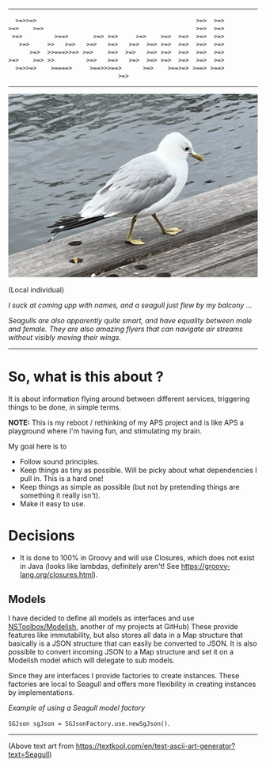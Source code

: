 
----
      >=>>=>                                             >=>  >=> 
    >=>    >=>                                           >=>  >=> 
     >=>         >==>       >=> >=>     >=>    >=>  >=>  >=>  >=> 
       >=>     >>   >=>   >=>   >=>   >=>  >=> >=>  >=>  >=>  >=> 
          >=>  >>===>>=> >=>    >=>  >=>   >=> >=>  >=>  >=>  >=>
    >=>    >=> >>         >=>   >=>   >=>  >=> >=>  >=>  >=>  >=> 
      >=>>=>    >====>     >==>>>==>      >=>    >==>=> >==> >==> 
                                   >=>                
----

![](pics/SeaGull-small.png)

(Local individual)

_I suck at coming upp with names, and a seagull just flew by my balcony ..._

_Seagulls are also apparently quite smart, and have equality between male and female. They are also amazing flyers that
can navigate air streams without visibly moving their wings._

-----

# So, what is this about ?

It is about information flying around between different services, triggering things to be done, in simple terms.

**NOTE:** This is my reboot / rethinking of my APS project and is like APS a playground where I'm having fun, and
stimulating my brain.

My goal here is to

- Follow sound principles.
- Keep things as tiny as possible. Will be picky about what dependencies I pull in. This is a hard one!
- Keep things as simple as possible (but not by pretending things are something it really isn't).
- Make it easy to use.

# Decisions

- It is done to 100% in Groovy and will use Closures, which does not exist in Java (looks like lambdas, definitely
aren't! See <https://groovy-lang.org/closures.html>).

## Models

I have decided to define all models as interfaces and use 
[NSToolbox/Modelish](https://github.com/tombensve/NS-Toolbox/tree/main/Modelish), another of my projects at GitHub) 
These provide features like immutability, but also stores all data in a Map structure that
basically is a JSON structure that can easily be converted to JSON. It is also possible to convert 
incoming JSON to a Map structure and set it on a Modelish model which will delegate to sub models.

Since they are interfaces I provide factories to create instances. These factories are local to 
Seagull and offers more flexibility in creating instances by implementations.

_Example of using a Seagull model factory_

`SGJson sgJson = SGJsonFactory.use.newSgJson()`.

----

(Above text art from <https://textkool.com/en/test-ascii-art-generator?text=Seagull>)
